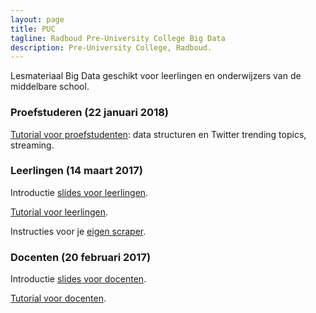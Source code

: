 ```yaml
---
layout: page
title: PUC
tagline: Radboud Pre-University College Big Data 
description: Pre-University College, Radboud.
---
```


Lesmateriaal Big Data geschikt voor leerlingen en onderwijzers van de middelbare school.

### Proefstuderen (22 januari 2018)

[Tutorial voor proefstudenten](proefstuderen.html): data structuren en Twitter trending topics, streaming.

### Leerlingen (14 maart 2017)

Introductie [slides voor leerlingen](https://www.slideshare.net/spinque/masterclass-big-data-leerlingen).

[Tutorial voor leerlingen](leerlingen.html).

Instructies voor je [eigen scraper](scraper.html).

### Docenten (20 februari 2017)

Introductie [slides voor docenten](https://www.slideshare.net/arjenpdevries/puc-masterclass-big-data).

[Tutorial voor docenten](tutorial.html).

